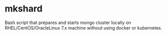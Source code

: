 # mkshard
Bash script that prepares and starts mongo cluster locally on RHEL/CentOS/OracleLinux 7.x machine without using docker or kubernetes.
